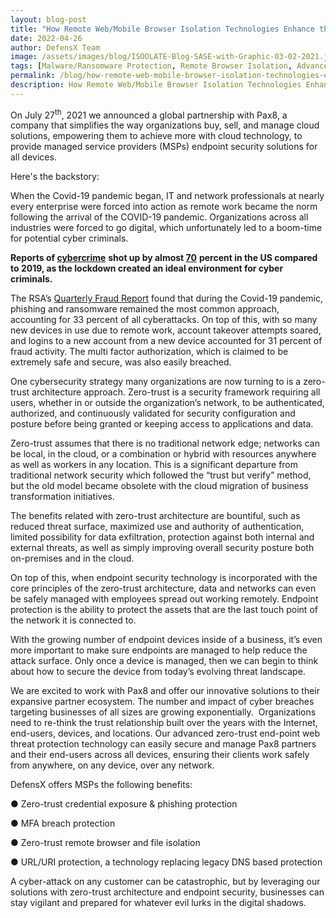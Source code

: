 ```yaml
---
layout: blog-post
title: "How Remote Web/Mobile Browser Isolation Technologies Enhance the SASE Model and Future of Enterprise Security"
date: 2022-04-26
author: DefensX Team
image: /assets/images/blog/ISOOLATE-Blog-SASE-with-Graphic-03-02-2021.jpg
tags: [Malware/Ransomware Protection, Remote Browser Isolation, Advanced URL Protection, File Isolation, SaaS Access Protection]
permalink: /blog/how-remote-web-mobile-browser-isolation-technologies-enhance-the-sase-model-and-future-of-enterprise-security/
description: How Remote Web/Mobile Browser Isolation Technologies Enhance the SASE Model and Future of Enterprise Security
---
```


 
 

 
<p>On July 27<sup>th</sup>, 2021 we announced a global partnership with Pax8, a company that simplifies the way organizations buy, sell, and manage cloud solutions, empowering them to achieve more with cloud technology, to provide managed service providers (MSPs) endpoint security solutions for all devices.</p>
<p>Here's the backstory:&nbsp;</p>
<p>When the Covid-19 pandemic began, IT and network professionals at nearly every enterprise were forced into action as remote work became the norm following the arrival of the COVID-19 pandemic. Organizations across all industries were forced to go digital, which unfortunately led to a boom-time for potential cyber criminals.</p>
<p><b>Reports of&nbsp;</b><a href="https://www.finextra.com/blogposting/20370/cyber-security-post-pandemic"><b>cybercrime</b></a>&nbsp;<b>shot up by almost&nbsp;</b><a href="https://www.welivesecurity.com/2021/03/18/fbi-cybercrime-losses-topped-us42billion-2020/#:~:text=Compared%20to%202019%2C%20the%20number,rose%20by%20a%20whopping%2069%25."><b>70</b></a>&nbsp;<b>percent in the US compared to 2019, as the lockdown created an ideal environment for cyber criminals.</b></p>
<p>The RSA’s&nbsp;<a href="https://www.finextra.com/blogposting/20370/cyber-security-post-pandemic">Quarterly Fraud Report</a>&nbsp;found that during the Covid-19 pandemic, phishing and ransomware remained the most common approach, accounting for 33 percent of all cyberattacks. On top of this, with so many new devices in use due to remote work, account takeover attempts soared, and logins to a new account from a new device accounted for 31 percent of fraud activity. The multi factor authorization, which is claimed to be extremely safe and secure, was also easily breached.</p>
<p>One cybersecurity strategy many organizations are now turning to is a zero-trust architecture approach. Zero-trust is a security framework requiring all users, whether in or outside the organization’s network, to be authenticated, authorized, and continuously validated for security configuration and posture before being granted or keeping access to applications and data.</p>
<p>Zero-trust assumes that there is no traditional network edge; networks can be local, in the cloud, or a combination or hybrid with resources anywhere as well as workers in any location. This is a significant departure from traditional network security which followed the “trust but verify” method, but the old model became obsolete with the cloud migration of business transformation initiatives.&nbsp;</p>
<p>The benefits related with zero-trust architecture are bountiful, such as reduced threat surface, maximized use and authority of authentication, limited possibility for data exfiltration, protection against both internal and external threats, as well as simply improving overall security posture both on-premises and in the cloud.&nbsp;</p>
<p>On top of this, when endpoint security technology is incorporated with the core principles of the zero-trust architecture, data and networks can even be safely managed with employees spread out working remotely. Endpoint protection is the ability to protect the assets that are the last touch point of the network it is connected to.</p>
<p>With the growing number of endpoint devices inside of a business, it’s even more important to make sure endpoints are managed to help reduce the attack surface. Only once a device is managed, then we can begin to think about how to secure the device from today’s evolving threat landscape.</p>
<p>We are excited to work with Pax8 and offer our innovative solutions to their expansive partner ecosystem. The number and impact of cyber breaches targeting businesses of all sizes are growing exponentially.&nbsp; Organizations need to re-think the trust relationship built over the years with the Internet, end-users, devices, and locations. Our advanced zero-trust end-point web threat protection technology can easily secure and manage Pax8 partners and their end-users across all devices, ensuring their clients work safely from anywhere, on any device, over any network.</p>
<p>DefensX offers MSPs the following benefits:&nbsp;</p>
<p>● Zero-trust credential exposure &amp; phishing protection</p>
<p>● MFA breach protection</p>
<p>● Zero-trust remote browser and file isolation</p>
<p>● URL/URI protection, a technology replacing legacy DNS based protection</p>
<p>A cyber-attack on any customer can be catastrophic, but by leveraging our solutions with zero-trust architecture and endpoint security, businesses can stay vigilant and prepared for whatever evil lurks in the digital shadows.</p>
 